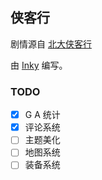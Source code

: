 ## 侠客行

剧情源自 [北大侠客行](http://pkuxkx.com/)

由 [Inky](https://github.com/inkle/inky) 编写。

### TODO

- [x] G A 统计
- [x] 评论系统
- [ ] 主题美化
- [ ] 地图系统
- [ ] 装备系统
